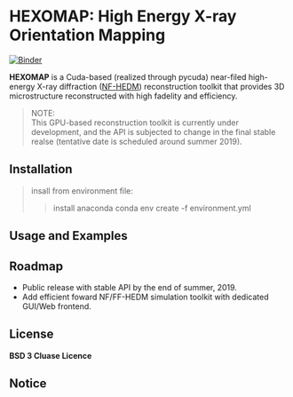 # HEXOMAP: High Energy X-ray Orientation Mapping

[![Binder](https://mybinder.org/badge_logo.svg)](https://mybinder.org/v2/gh/HeLiuCMU/HEXOMAP.git/v0.2?filepath=examples%2FAu_cube%2Fdemo_Au_cube.ipynb)

__HEXOMAP__ is a Cuda-based (realized through pycuda) near-filed high-energy
X-ray diffraction ([NF-HEDM](https://www.andrew.cmu.edu/user/suter/3dxdm/3dxdm.html))
reconstruction toolkit that provides 3D microstructure reconstructed with high
fadelity and efficiency.

> NOTE:  
> This GPU-based reconstruction toolkit is currently under development, and
> the API is subjected to change in the final stable realse (tentative date
> is scheduled around summer 2019).

## Installation
>insall from environment file:
>>	install anaconda
>>	conda env create -f environment.yml
## Usage and Examples

## Roadmap
* Public release with stable API by the end of summer, 2019.
* Add efficient foward NF/FF-HEDM simulation toolkit with dedicated GUI/Web frontend.

## License
__BSD 3 Cluase Licence__

## Notice
